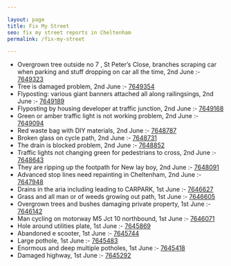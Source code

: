 ```yaml
---

layout: page
title: Fix My Street
seo: fix my street reports in Cheltenham
permalink: /fix-my-street

---
```


<!-- fix_marker starts -->

- Overgrown tree outside no 7 , St Peter’s Close, branches scraping car when parking and stuff dropping on car all the time, 2nd June :- [7649323](https://www.fixmystreet.com/report/7649323)
- Tree is damaged problem, 2nd June :- [7649354](https://www.fixmystreet.com/report/7649354)
- Flyposting: various giant banners attached all along railingsings, 2nd June :- [7649189](https://www.fixmystreet.com/report/7649189)
- Flyposting by housing developer at traffic junction, 2nd June :- [7649168](https://www.fixmystreet.com/report/7649168)
- Green or amber traffic light is not working problem, 2nd June :- [7649094](https://www.fixmystreet.com/report/7649094)
- Red waste bag with DIY materials, 2nd June :- [7648787](https://www.fixmystreet.com/report/7648787)
- Broken glass on cycle path, 2nd June :- [7648731](https://www.fixmystreet.com/report/7648731)
- The drain is blocked problem, 2nd June :- [7648852](https://www.fixmystreet.com/report/7648852)
- Traffic lights not changing green for pedestrians to cross, 2nd June :- [7648643](https://www.fixmystreet.com/report/7648643)
- They are ripping up the footpath for New lay boy, 2nd June :- [7648091](https://www.fixmystreet.com/report/7648091)
- Advanced stop lines need repainting in Cheltenham, 2nd June :- [7647948](https://www.fixmystreet.com/report/7647948)
- Drains in the aria including leading to CARPARK, 1st June :- [7646627](https://www.fixmystreet.com/report/7646627)
- Grass and all man or of weeds growing out path, 1st June :- [7646605](https://www.fixmystreet.com/report/7646605)
- Overgrown trees and bushes damaging private property, 1st June :- [7646142](https://www.fixmystreet.com/report/7646142)
- Man cycling on motorway M5 Jct 10 northbound, 1st June :- [7646071](https://www.fixmystreet.com/report/7646071)
- Hole around utilities plate, 1st June :- [7645869](https://www.fixmystreet.com/report/7645869)
- Abandoned e scooter, 1st June :- [7645744](https://www.fixmystreet.com/report/7645744)
- Large pothole, 1st June :- [7645483](https://www.fixmystreet.com/report/7645483)
- Enormous and deep multiple potholes, 1st June :- [7645418](https://www.fixmystreet.com/report/7645418)
- Damaged highway, 1st June :- [7645292](https://www.fixmystreet.com/report/7645292)

<!-- fix_marker ends -->